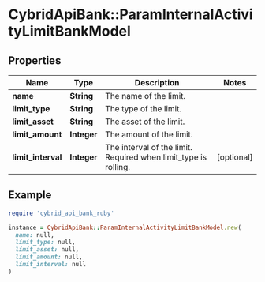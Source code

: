 # CybridApiBank::ParamInternalActivityLimitBankModel

## Properties

| Name | Type | Description | Notes |
| ---- | ---- | ----------- | ----- |
| **name** | **String** | The name of the limit. |  |
| **limit_type** | **String** | The type of the limit. |  |
| **limit_asset** | **String** | The asset of the limit. |  |
| **limit_amount** | **Integer** | The amount of the limit. |  |
| **limit_interval** | **Integer** | The interval of the limit. Required when limit_type is rolling. | [optional] |

## Example

```ruby
require 'cybrid_api_bank_ruby'

instance = CybridApiBank::ParamInternalActivityLimitBankModel.new(
  name: null,
  limit_type: null,
  limit_asset: null,
  limit_amount: null,
  limit_interval: null
)
```

